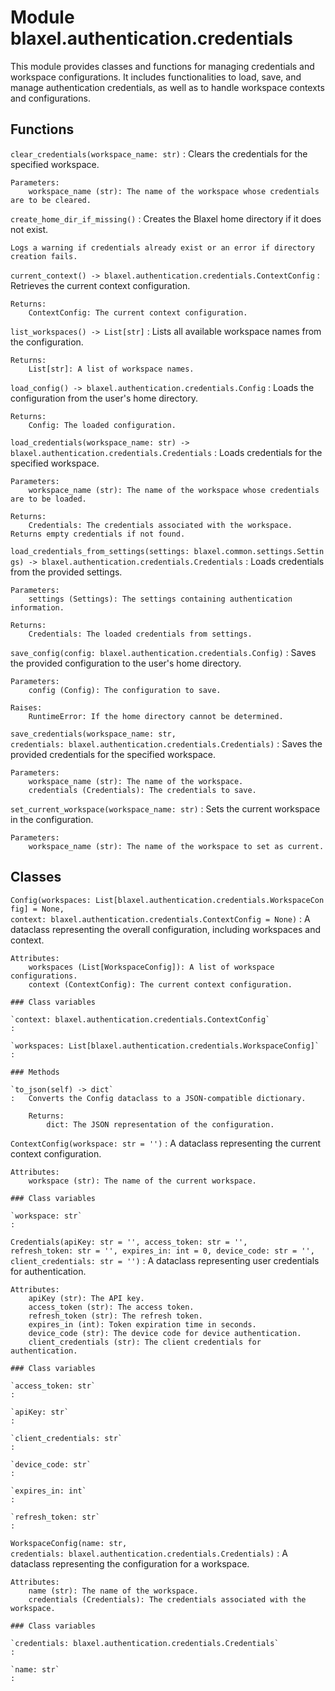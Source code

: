 Module blaxel.authentication.credentials
========================================
This module provides classes and functions for managing credentials and workspace configurations.
It includes functionalities to load, save, and manage authentication credentials, as well as to handle
workspace contexts and configurations.

Functions
---------

`clear_credentials(workspace_name: str)`
:   Clears the credentials for the specified workspace.
    
    Parameters:
        workspace_name (str): The name of the workspace whose credentials are to be cleared.

`create_home_dir_if_missing()`
:   Creates the Blaxel home directory if it does not exist.
    
    Logs a warning if credentials already exist or an error if directory creation fails.

`current_context() ‑> blaxel.authentication.credentials.ContextConfig`
:   Retrieves the current context configuration.
    
    Returns:
        ContextConfig: The current context configuration.

`list_workspaces() ‑> List[str]`
:   Lists all available workspace names from the configuration.
    
    Returns:
        List[str]: A list of workspace names.

`load_config() ‑> blaxel.authentication.credentials.Config`
:   Loads the configuration from the user's home directory.
    
    Returns:
        Config: The loaded configuration.

`load_credentials(workspace_name: str) ‑> blaxel.authentication.credentials.Credentials`
:   Loads credentials for the specified workspace.
    
    Parameters:
        workspace_name (str): The name of the workspace whose credentials are to be loaded.
    
    Returns:
        Credentials: The credentials associated with the workspace. Returns empty credentials if not found.

`load_credentials_from_settings(settings: blaxel.common.settings.Settings) ‑> blaxel.authentication.credentials.Credentials`
:   Loads credentials from the provided settings.
    
    Parameters:
        settings (Settings): The settings containing authentication information.
    
    Returns:
        Credentials: The loaded credentials from settings.

`save_config(config: blaxel.authentication.credentials.Config)`
:   Saves the provided configuration to the user's home directory.
    
    Parameters:
        config (Config): The configuration to save.
    
    Raises:
        RuntimeError: If the home directory cannot be determined.

`save_credentials(workspace_name: str, credentials: blaxel.authentication.credentials.Credentials)`
:   Saves the provided credentials for the specified workspace.
    
    Parameters:
        workspace_name (str): The name of the workspace.
        credentials (Credentials): The credentials to save.

`set_current_workspace(workspace_name: str)`
:   Sets the current workspace in the configuration.
    
    Parameters:
        workspace_name (str): The name of the workspace to set as current.

Classes
-------

`Config(workspaces: List[blaxel.authentication.credentials.WorkspaceConfig] = None, context: blaxel.authentication.credentials.ContextConfig = None)`
:   A dataclass representing the overall configuration, including workspaces and context.
    
    Attributes:
        workspaces (List[WorkspaceConfig]): A list of workspace configurations.
        context (ContextConfig): The current context configuration.

    ### Class variables

    `context: blaxel.authentication.credentials.ContextConfig`
    :

    `workspaces: List[blaxel.authentication.credentials.WorkspaceConfig]`
    :

    ### Methods

    `to_json(self) ‑> dict`
    :   Converts the Config dataclass to a JSON-compatible dictionary.
        
        Returns:
            dict: The JSON representation of the configuration.

`ContextConfig(workspace: str = '')`
:   A dataclass representing the current context configuration.
    
    Attributes:
        workspace (str): The name of the current workspace.

    ### Class variables

    `workspace: str`
    :

`Credentials(apiKey: str = '', access_token: str = '', refresh_token: str = '', expires_in: int = 0, device_code: str = '', client_credentials: str = '')`
:   A dataclass representing user credentials for authentication.
    
    Attributes:
        apiKey (str): The API key.
        access_token (str): The access token.
        refresh_token (str): The refresh token.
        expires_in (int): Token expiration time in seconds.
        device_code (str): The device code for device authentication.
        client_credentials (str): The client credentials for authentication.

    ### Class variables

    `access_token: str`
    :

    `apiKey: str`
    :

    `client_credentials: str`
    :

    `device_code: str`
    :

    `expires_in: int`
    :

    `refresh_token: str`
    :

`WorkspaceConfig(name: str, credentials: blaxel.authentication.credentials.Credentials)`
:   A dataclass representing the configuration for a workspace.
    
    Attributes:
        name (str): The name of the workspace.
        credentials (Credentials): The credentials associated with the workspace.

    ### Class variables

    `credentials: blaxel.authentication.credentials.Credentials`
    :

    `name: str`
    :